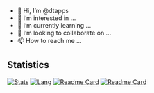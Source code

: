 - 👋 Hi, I’m @dtapps
- 👀 I’m interested in ...
- 🌱 I’m currently learning ...
- 💞️ I’m looking to collaborate on ...
- 📫 How to reach me ...

<!---
dtapps/dtapps is a ✨ special ✨ repository because its `README.md` (this file) appears on your GitHub profile.
You can click the Preview link to take a look at your changes.
--->

## Statistics

[![Stats](https://github-readme-stats.vercel.app/api?username=dtapps&show_icons=true&count_private=true&hide_title=true&theme=dark)](https://github.com/dtapps)
[![Lang](https://github-readme-stats.vercel.app/api/top-langs/?username=dtapps&langs_count=8&layout=compact&count_private=true&hide_title=true&theme=dark)](https://github.com/dtapps)
[![Readme Card](https://github-readme-stats.vercel.app/api/pin/?username=dtapps&repo=ThinkLibrary&theme=dark)](https://github.com/dtapps/ThinkLibrary)
[![Readme Card](https://github-readme-stats.vercel.app/api/pin/?username=dtapps&repo=GoLibrary&theme=dark)](https://github.com/dtapps/go-library)
